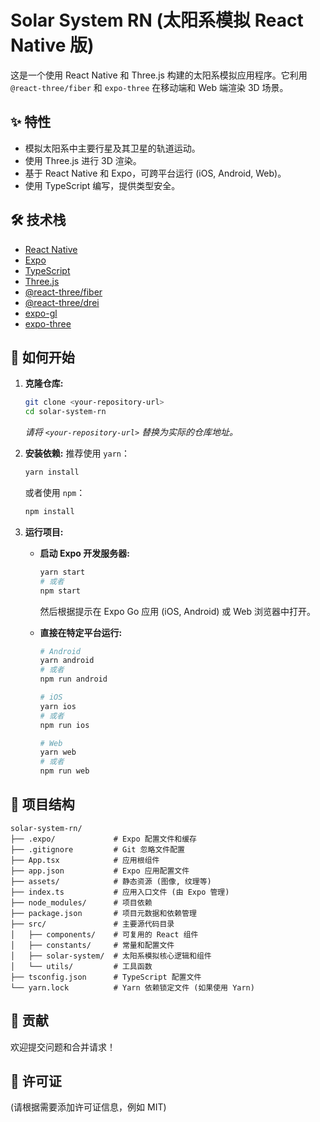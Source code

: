 # Solar System RN (太阳系模拟 React Native 版)

这是一个使用 React Native 和 Three.js 构建的太阳系模拟应用程序。它利用 `@react-three/fiber` 和 `expo-three` 在移动端和 Web 端渲染 3D 场景。

## ✨ 特性

- 模拟太阳系中主要行星及其卫星的轨道运动。
- 使用 Three.js 进行 3D 渲染。
- 基于 React Native 和 Expo，可跨平台运行 (iOS, Android, Web)。
- 使用 TypeScript 编写，提供类型安全。

## 🛠️ 技术栈

- [React Native](https://reactnative.dev/)
- [Expo](https://expo.dev/)
- [TypeScript](https://www.typescriptlang.org/)
- [Three.js](https://threejs.org/)
- [@react-three/fiber](https://docs.pmnd.rs/react-three-fiber/getting-started/introduction)
- [@react-three/drei](https://github.com/pmndrs/drei)
- [expo-gl](https://docs.expo.dev/versions/latest/sdk/gl-view/)
- [expo-three](https://docs.expo.dev/versions/latest/universe/expo-three/)

## 🚀 如何开始

1.  **克隆仓库:**

    ```bash
    git clone <your-repository-url>
    cd solar-system-rn
    ```

    _请将 `<your-repository-url>` 替换为实际的仓库地址。_

2.  **安装依赖:**
    推荐使用 `yarn`：

    ```bash
    yarn install
    ```

    或者使用 `npm`：

    ```bash
    npm install
    ```

3.  **运行项目:**

    - **启动 Expo 开发服务器:**

      ```bash
      yarn start
      # 或者
      npm start
      ```

      然后根据提示在 Expo Go 应用 (iOS, Android) 或 Web 浏览器中打开。

    - **直接在特定平台运行:**

      ```bash
      # Android
      yarn android
      # 或者
      npm run android

      # iOS
      yarn ios
      # 或者
      npm run ios

      # Web
      yarn web
      # 或者
      npm run web
      ```

## 📁 项目结构

```
solar-system-rn/
├── .expo/             # Expo 配置文件和缓存
├── .gitignore         # Git 忽略文件配置
├── App.tsx            # 应用根组件
├── app.json           # Expo 应用配置文件
├── assets/            # 静态资源 (图像, 纹理等)
├── index.ts           # 应用入口文件 (由 Expo 管理)
├── node_modules/      # 项目依赖
├── package.json       # 项目元数据和依赖管理
├── src/               # 主要源代码目录
│   ├── components/    # 可复用的 React 组件
│   ├── constants/     # 常量和配置文件
│   ├── solar-system/  # 太阳系模拟核心逻辑和组件
│   └── utils/         # 工具函数
├── tsconfig.json      # TypeScript 配置文件
└── yarn.lock          # Yarn 依赖锁定文件 (如果使用 Yarn)
```

## 🤝 贡献

欢迎提交问题和合并请求！

## 📄 许可证

(请根据需要添加许可证信息，例如 MIT)
